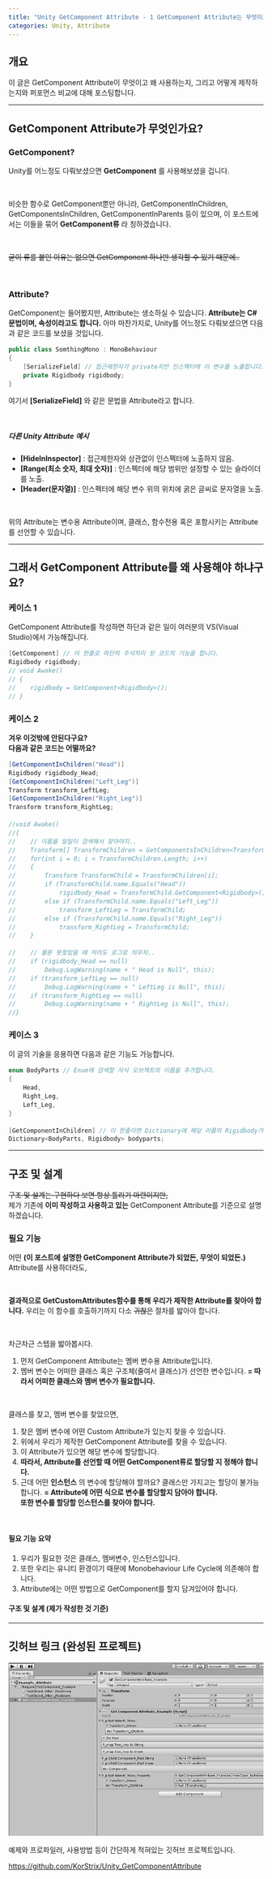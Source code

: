 ```yaml
---
title: "Unity GetComponent Attribute - 1 GetComponent Attribute는 무엇이고, 왜 사용해야 하는가?"
categories: Unity, Attribute
---
```


## 개요
이 글은 GetComponent Attribute이 무엇이고 왜 사용하는지,
그리고 어떻게 제작하는지와 퍼포먼스 비교에 대해 포스팅합니다.

---
## GetComponent Attribute가 무엇인가요?
### GetComponent?
Unity를 어느정도 다뤄보셨으면 **GetComponent** 를 사용해보셨을 겁니다.

<br>

비슷한 함수로 GetComponent뿐만 아니라, GetComponentInChildren, GetComponentsInChildren, GetComponentInParents 등이 있으며, 이 포스트에서는 이들을 묶어 **GetComponent류** 라 칭하겠습니다.

<br>

~~굳이 류를 붙인 이유는 없으면 GetComponent 하나만 생각할 수 있기 때문에..~~

<br>

### Attribute?
GetComponent는 들어봤지만, Attribute는 생소하실 수 있습니다.
**Attribute는 C# 문법이며, 속성이라고도 합니다.**
아마 마찬가지로, Unity를 어느정도 다뤄보셨으면 다음과 같은 코드를 보셨을 것입니다.

```csharp
public class SomthingMono : MonoBehaviour
{
    [SerializeField] // 접근제한자가 private지만 인스펙터에 이 변수를 노출합니다.
    private Rigidbody rigidbody;
}
```

여기서 **[SerializeField]** 와 같은 문법을 Attribute라고 합니다.

<br>

##### 다른 Unity Attribute 예시
- **[HideInInspector]** : 접근제한자와 상관없이 인스펙터에 노출하지 않음.
- **[Range(최소 숫자, 최대 숫자)]** : 인스펙터에 해당 범위만 설정할 수 있는 슬라이더를 노출.
- **[Header(문자열)]** : 인스펙터에 해당 변수 위의 위치에 굵은 글씨로 문자열을 노출.

<br>

위의 Attribute는 변수용 Attribute이며, 클래스, 함수전용 혹은 포함시키는 Attribute를 선언할 수 있습니다.

---
## 그래서 GetComponent Attribute를 왜 사용해야 하냐구요?
### 케이스 1
GetComponent Attribute를 작성하면 하단과 같은 일이 여러분의 VS(Visual Studio)에서 가능해집니다.
```csharp
[GetComponent] // 이 한줄로 하단의 주석처리 된 코드의 기능을 합니다.
Rigidbody rigidbody;
// void Awake()
// {
//    rigidbody = GetComponent<Rigidbody>();
// }
```

### 케이스 2
**겨우 이것밖에 안된다구요?** <br>
**다음과 같은 코드는 어떨까요?**
```csharp
[GetComponentInChildren("Head")]
Rigidbody rigidbody_Head;
[GetComponentInChildren("Left_Leg")]
Transform transform_LeftLeg;
[GetComponentInChildren("Right_Leg")]
Transform transform_RightLeg;

//void Awake()
//{
//    // 이름을 일일이 검색해서 찾아야지..
//    Transform[] TransformChildren = GetComponentsInChildren<Transform>();
//    for(int i = 0; i < TransformChildren.Length; i++)
//    {
//        Transform TransformChild = TransformChildren[i];
//        if (TransformChild.name.Equals("Head"))
//            rigidbody_Head = TransformChild.GetComponent<Rigidbody>();
//        else if (TransformChild.name.Equals("Left_Leg"))
//            transform_LeftLeg = TransformChild;
//        else if (TransformChild.name.Equals("Right_Leg"))
//            transform_RightLeg = TransformChild;
//    }

//    // 물론 못찾았을 때 처리도 로그로 띄우자..
//    if (rigidbody_Head == null)
//        Debug.LogWarning(name + " Head is Null", this);
//    if (transform_LeftLeg == null)
//        Debug.LogWarning(name + " LeftLeg is Null", this);
//    if (transform_RightLeg == null)
//        Debug.LogWarning(name + " RightLeg is Null", this);
//}
```

### 케이스 3
이 글의 기술을 응용하면 다음과 같은 기능도 가능합니다.
```csharp
enum BodyParts // Enum에 검색할 자식 오브젝트의 이름을 추가합니다.
{
    Head,
    Right_Leg,
    Left_Leg,
}

[GetComponentInChildren] // 이 한줄이면 Dictionary에 해당 이름의 Rigidbody가 할당됩니다.
Dictionary<BodyParts, Rigidbody> bodyparts;
```

---
## 구조 및 설계
~~구조 및 설계는 구현하다 보면 항상 틀리기 마련이지만,~~ <br>
제가 기존에 **이미 작성하고 사용하고 있는** GetComponent Attribute를 기준으로 설명하겠습니다.

### 필요 기능
어떤 **(이 포스트에 설명한 GetComponent Attribute가 되었든, 무엇이 되었든.)** Attribute를 사용하더라도,

<br>

**결과적으로 GetCustomAttributes함수를 통해 우리가 제작한 Attribute를 찾아야 합니다.**
우리는 이 함수를 호출하기까지 다소 ~~귀찮은~~ 절차를 밟아야 합니다.

<br>

차근차근 스텝을 밟아봅시다.
1. 먼저 GetComponent Attribute는 멤버 변수용 Attribute입니다.
2. 멤버 변수는 어떠한 클래스 혹은 구조체(줄여서 클래스)가 선언한 변수입니다.
**= 따라서 어떠한 클래스와 멤버 변수가 필요합니다.**

<br>

클래스를 찾고, 멤버 변수를 찾았으면,
1. 찾은 멤버 변수에 어떤 Custom Attribute가 있는지 찾을 수 있습니다.
2. 위에서 우리가 제작한 GetComponent Attribute를 찾을 수 있습니다.
3. 이 Attribute가 있으면 해당 변수에 할당합니다.
4. **따라서, Attribute를 선언할 때 어떤 GetComponent류로 할당할 지 정해야 합니다.**
4. 근데 어떤 **인스턴스** 의 변수에 할당해야 할까요? 클래스만 가지고는 할당이 불가능합니다.
**= Attribute에 어떤 식으로 변수를 할당할지 담아야 합니다. <br>
또한 변수를 할당할 인스턴스를 찾아야 합니다.**

<br>

#### 필요 기능 요약
1. 우리가 필요한 것은 클래스, 멤버변수, 인스턴스입니다.
2. 또한 우리는 유니티 환경이기 때문에 Monobehaviour Life Cycle에 의존해야 합니다.
3. Attribute에는 어떤 방법으로 GetComponent를 할지 담겨있어야 합니다.

#### 구조 및 설계 (제가 작성한 것 기준)

---
## 깃허브 링크 (완성된 프로젝트)
![](https://github.com/KorStrix/Unity_GetComponentAttribute/raw/master/Images_ForGhithub/Preview.gif?raw=true)

예제와 프로파일러, 사용방법 등이 간단하게 적혀있는 깃허브 프로젝트입니다.

https://github.com/KorStrix/Unity_GetComponentAttribute
